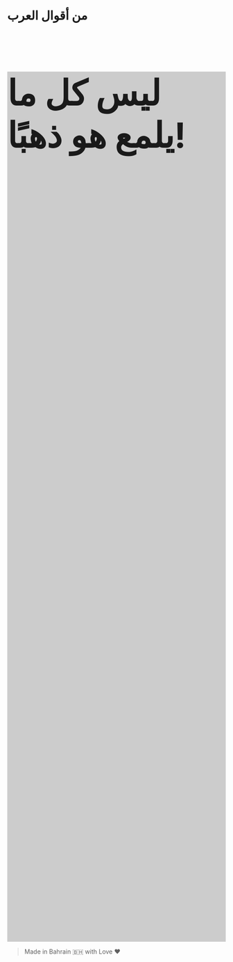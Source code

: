 # من أقوال العرب

<div style="background-image: url(https://i.ibb.co/2vJK5jM/Photo-Real-a-magical-ancient-scroll-in-a-dark-temple-streak-of-3.jpg); background-color: #cccccc; background-position: center; background-repeat: no-repeat; background-size: cover; width: 100%; height: 50vh; align-items: center;" alt="ليس كل ما يلمع هو ذهبًا!">
<h1 style="font-size: 5rem;">
  ليس كل ما يلمع هو ذهبًا!
</h1>
  <br />
  <br />
</div>

> Made in Bahrain 🇧🇭 with Love ❤️
